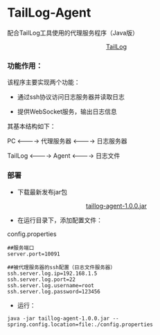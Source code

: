 # TailLog-Agent
配合TailLog工具使用的代理服务程序（Java版）

<p align="center">
	<a href="http://www.taillog.cn">TailLog</a>
</p>

### 功能作用：
该程序主要实现两个功能：

* 通过ssh协议访问日志服务器并读取日志

* 提供WebSocket服务，输出日志信息

其基本结构如下：

PC <----> 代理服务器 <----> 日志服务器

TailLog <----> Agent <----> 日志文件

### 部署

* 下载最新发布jar包

<p align="center">
	<a href="https://github.com/djmpink/TailLog-Agent/releases/download/1.0.0/taillog-agent-1.0.0.jar">taillog-agent-1.0.0.jar</a>
</p>

* 在运行目录下，添加配置文件：

config.properties

````
##服务端口
server.port=10091

##被代理服务器的ssh配置（日志文件服务器）
ssh.server.log.ip=192.168.1.5
ssh.server.log.port=22
ssh.server.log.username=root
ssh.server.log.password=123456
````

* 运行：

````
java -jar taillog-agent-1.0.0.jar --spring.config.location=file:./config.properties
````

